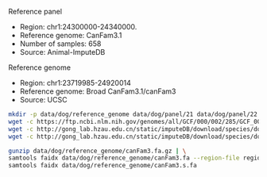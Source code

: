 Reference panel
- Region: chr1:24300000-24340000. 
- Reference genome: CanFam3.1 
- Number of samples: 658
- Source: Animal-ImputeDB

Reference genome
- Region: chr1:23719985-24920014
- Reference genome: Broad CanFam3.1/canFam3
- Source: UCSC


```bash
mkdir -p data/dog/reference_genome data/dog/panel/21 data/dog/panel/22
wget -c https://ftp.ncbi.nlm.nih.gov/genomes/all/GCF/000/002/285/GCF_000002285.3_CanFam3.1/GCF_000002285.3_CanFam3.1_genomic.fna.gz -O data/dog/reference_genome/canFam3.fa.gz
wget -c http://gong_lab.hzau.edu.cn/static/imputeDB/download/species/dog/panel/chr21_dog_impute.vcf.gz -O data/dog/panel/21/652_dog.chr21.vcf.gz
wget -c http://gong_lab.hzau.edu.cn/static/imputeDB/download/species/dog/panel/chr22_dog_impute.vcf.gz -O data/dog/panel/22/652_dog.chr22.vcf.gz

gunzip data/dog/reference_genome/canFam3.fa.gz | \
samtools faidx data/dog/reference_genome/canFam3.fa --region-file region.lst --output data/dog/reference_genome/canFam3.s.fa
samtools faidx data/dog/reference_genome/canFam3.s.fa
```
